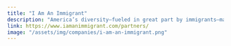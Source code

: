 ```yaml
---
title: "I Am An Immigrant"
description: "America’s diversity–fueled in great part by immigrants–makes us stronger and more connected as a nation."
link: https://www.iamanimmigrant.com/partners/
image: "/assets/img/companies/i-am-an-immigrant.png"
---
```

